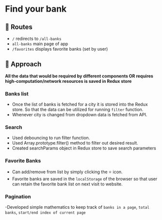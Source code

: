 # Find your bank

## 🧭 Routes

- `/` redirects to `/all-banks`
- `all-banks` main page of app
- `/favorites` displays favorite banks (set by user)

## 🧠 Approach

**All the data that would be required by different components OR requires high-computation/network resources is saved in Redux store**

### Banks list

- Once the list of banks is fetched for a city it is stored into the Redux store. So that the data can be utilized for running `filter` function.
- Whenever city is changed from dropdown data is fetched from API.

### Search

- Used debouncing to run filter function.
- Used Array.prototype.filter() method to filter out desired result.
- Created searchParams object in Redux store to save search parameters

### Favorite Banks

- Can add/remove from list by simply clicking the ⭐ icon.
- Favorite banks are saved in the `localStorage` of the browser so that user can retain the favorite bank list on next visit to website.

### Pagination

-Developed simple mathematics to keep track of `banks in a page`, `total banks`, `start/end index of current page`
